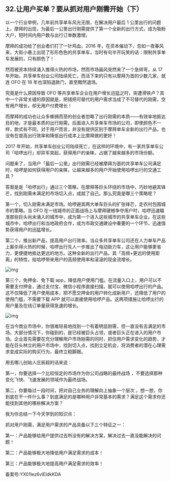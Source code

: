 ## 32.让用户买单？要从抓对用户刚需开始（下）
以一个行业举例，几年前共享单车风光无限，在解决用户最后 1 公里出行的问题上，摩拜的出现，为最后一公里出行刚需提供了第一个全新的出行方式，成为吸粉大户，短时间内用户数与出行订单数激增。


摩拜的成功给了创业者们打了一针鸡血，2016 年，在资本催动下，忽如一夜春风来，大街小巷上出现了形形色色的共享单车，当时有句半开玩笑的话：限制共享单车发展的，只有颜色了！


然而被资本持续涌入推得火热的市场，然而市场画风突然来了一个急转弯，从 17 年开始，共享单车创业公司陆续死亡，而活下来的只有以摩拜为首的少数几家，就连 OFO 在 18 年也深陷退款门，直至黯然退场。


究竟是什么原因导致 OFO 等共享单车企业在用户增长迅猛之时，突遭滑铁卢？其中一个非常关键的原因就是，把错把可替代的用户需求当成了不可替代的刚需，空有用户增长，却无用户付费增长！


而摩拜的成功也让众多蜂拥而至的创业者忽略了出行刚需的本质——有效率地抵达目的地，才是最本质的出行刚需。后面进入共享单车市场的公司，即使颜色不一样，款式有不同，对于用户而言，并没有提供区别于摩拜单车全新的出行产品，也没有在提高出行效率和降低出行成本上比摩拜做的更好！


2017 年开始，共享单车创业公司陆续死亡，在这样的环境中，有一家共享单车公司「哈啰出行」却异军突起，获得用户的亲睐，占据了越来越多的市场份额。


问题来了，当用户「最后一公里」出行刚需已经被摩拜为首的共享单车公司满足时，哈啰是如何获得用户的亲睐，让越来越多的用户开始使用哈啰出行的交通工具？


答案是是「哈啰出行」通过三个策略，在摩拜等巨头环绕的市场中，巧妙地避其锋芒，找到刚需未满足的市场切入点，成就了自己。那么究竟是哪三个策略呢？


第一个，切入刚需未满足市场。哈啰避其两大单车巨头的扩张锋芒，走农村包围城市的策略。当 OFO 在一线城市的正面战场上与摩拜硬撼争夺用户时，哈啰迅速瞄准那些巨头尚未涌入的城市中，成为第一个进入这些城市的共享单车企业。在这些城市中，哈啰出行和当地政府合作，成为市政交通建设中重要的一个环节，迅速借势获得用户的迅猛增长。


第二个，推出新产品，提高用户出行效率。当众多共享单车公司还在人力单车产品上厮杀得火热的时候，哈啰出行先人一步推出了电动助力车，这让用户能够更省力，更便捷地抵达更远的地方。这种全新的出行产品，其「高频+更远的使用距离」的特性，给哈啰带来用户的高频使用率和滚滚的现金流增长。


![img](https://pic4.zhimg.com/v2-7ea05dda9cddb93fe0c7fbe53018251d.webp)

第三个，免押金、免下载 app，降低用户使用门槛。在流量入口上，用户可以不需要支付押金，通过支付宝、微信小程序直接扫描，就可以使用哈啰出行的产品。这不仅降低了用户使用成本，把不愿交押金的用户转化成新用户，还降低了用户的使用门槛，不需要下载 APP 就可以直接使用哈啰产品。这两项措施让哈啰出行的用户量及在线订单量获得急速的增长。


![img](https://pic3.zhimg.com/v2-830544d194ea8ff5621396877cade816.webp)

在当今商业市场中，你很难轻易地找到一个有着明显刚需，但一直没有去满足的市场。大部分情况下，你碰到的，是已经被巨头占领，或者巨头正在进入的用户市场。企业首先需要在充分理解用户市场刚需的同时，抓住用户需求变化的趋势，才能在巨头林立的用户市场中，找到切入点，找到立足机会，将消费者的潜在心理需求变成实际的购买行为，最终立稳脚跟。


用去哪儿创始人庄辰超的话来说：


第一，你要选择一个比较恒定的市场作为你公司战略的最终战场 ，不要选择那种变化飞快、飞速发展的领域作为最终战场。


第二，你要每过一段时间，把对自己业务的理解向上抽象一个层次 。想一想，你到底在干一件什么事？到底满足的是哪种用户非常基本的需求？满足这个需求你还能找到其他的哪些解决方案？


我为你总结一下今天学到的知识点：


抓对用户刚需，满足用户需求的产品具备以下三个特征之一：


第一：产品能够给用户提供过去所没有的解决方案，解决过去一直没能解决的问题！


第二：产品能够极大地降低用户满足需求的成本！


第三：产品能够极大地提高用户满足需求的效率！


备案号:YX01lez6vlEldkKDA


